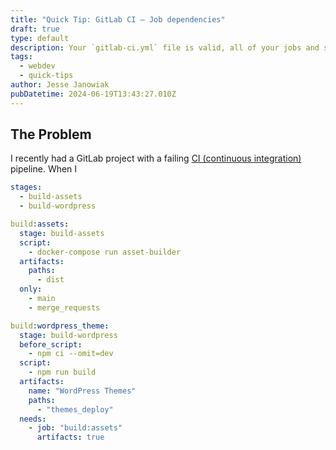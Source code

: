 ```yaml
---
title: "Quick Tip: GitLab CI — Job dependencies"
draft: true
type: default
description: Your `gitlab-ci.yml` file is valid, all of your jobs and stages exist — why are you getting a “job is not in any previous stage” error?
tags:
  - webdev
  - quick-tips
author: Jesse Janowiak
pubDatetime: 2024-06-19T13:43:27.010Z
---
```


## The Problem

I recently had a GitLab project with a failing [CI (continuous integration)](https://docs.gitlab.com/ee/ci/) pipeline. When I

```yaml
stages:
  - build-assets
  - build-wordpress

build:assets:
  stage: build-assets
  script:
    - docker-compose run asset-builder
  artifacts:
    paths:
      - dist
  only:
    - main
    - merge_requests

build:wordpress_theme:
  stage: build-wordpress
  before_script:
    - npm ci --omit=dev
  script:
    - npm run build
  artifacts:
    name: "WordPress Themes"
    paths:
      - "themes_deploy"
  needs:
    - job: "build:assets"
      artifacts: true
```
